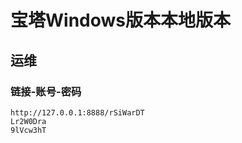 


# 宝塔Windows版本本地版本

## 运维

### 链接-账号-密码

````
http://127.0.0.1:8888/rSiWarDT
Lr2W0Dra
9lVcw3hT
````
